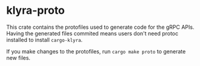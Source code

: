 # klyra-proto

This crate contains the protofiles used to generate code for the gRPC APIs.
Having the generated files commited means users don't need protoc installed to install `cargo-klyra`.

If you make changes to the protofiles, run `cargo make proto` to generate new files.
